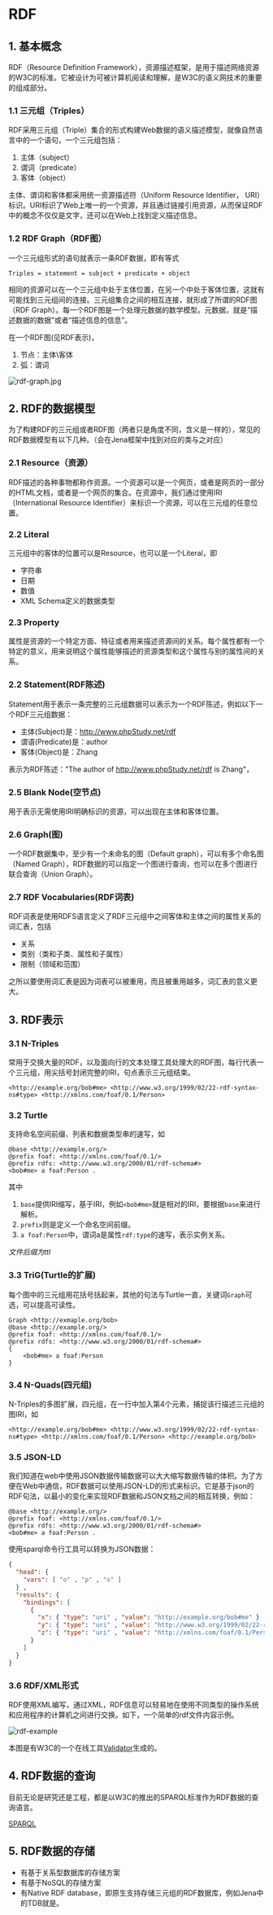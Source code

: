 # RDF

## 1. 基本概念

RDF（Resource Definition Framework），资源描述框架，是用于描述网络资源的W3C的标准。它被设计为可被计算机阅读和理解，是W3C的语义网技术的重要的组成部分。

### 1.1 三元组（Triples）

RDF采用三元组（Triple）集合的形式构建Web数据的语义描述模型，就像自然语言中的一个语句，一个三元组包括：

1. 主体（subject）
2. 谓词（predicate）
3. 客体（object）

主体、谓词和客体都采用统一资源描述符（Uniform Resource Identifier， URI）标识。URI标识了Web上唯一的一个资源，并且通过链接引用资源，从而保证RDF中的概念不仅仅是文字，还可以在Web上找到定义描述信息。

### 1.2 RDF Graph（RDF图）

一个三元组形式的语句就表示一条RDF数据，即有等式

    Triples = statement = subject + predicate + object

相同的资源可以在一个三元组中处于主体位置，在另一个中处于客体位置，这就有可能找到三元组间的连接。三元组集合之间的相互连接，就形成了所谓的RDF图（RDF Graph）。每一个RDF图是一个处理元数据的数学模型。元数据，就是“描述数据的数据”或者“描述信息的信息”。

在一个RDF图(见RDF表示)，

1. 节点：主体\客体
2. 弧：谓词

![rdf-graph.jpg](../../images/rdf-graph.jpg)

## 2. RDF的数据模型

为了构建RDF的三元组或者RDF图（两者只是角度不同，含义是一样的），常见的RDF数据模型有以下几种。（会在Jena框架中找到对应的类与之对应）

### 2.1 Resource（资源）

RDF描述的各种事物都称作资源。一个资源可以是一个网页，或者是网页的一部分的HTML文档，或者是一个网页的集合。在资源中，我们通过使用IRI（International Resource Identifier）来标识一个资源，可以在三元组的任意位置。

### 2.2 Literal

三元组中的客体的位置可以是Resource，也可以是一个Literal，即

* 字符串
* 日期
* 数值
* XML Schema定义的数据类型

### 2.3 Property

属性是资源的一个特定方面、特征或者用来描述资源间的关系。每个属性都有一个特定的意义，用来说明这个属性能够描述的资源类型和这个属性与别的属性间的关系。

### 2.2 Statement(RDF陈述)

Statement用于表示一条完整的三元组数据可以表示为一个RDF陈述，例如以下一个RDF三元组数据：

* 主体(Subject)是：http://www.phpStudy.net/rdf
* 谓语(Predicate)是：author
* 客体(Object)是：Zhang

表示为RDF陈述："The author of http://www.phpStudy.net/rdf is Zhang"，

### 2.5 Blank Node(空节点)

用于表示无需使用IRI明确标识的资源，可以出现在主体和客体位置。

### 2.6 Graph(图)

一个RDF数据集中，至少有一个未命名的图（Default graph），可以有多个命名图（Named Graph），RDF数据的可以指定一个图进行查询，也可以在多个图进行联合查询（Union Graph）。

### 2.7 RDF Vocabularies(RDF词表)

RDF词表是使用RDFS语言定义了RDF三元组中之间客体和主体之间的属性关系的词汇表，包括

* 关系
* 类别（类和子类、属性和子属性）
* 限制（领域和范围）

之所以要使用词汇表是因为词表可以被重用，而且被重用越多，词汇表的意义更大。

## 3. RDF表示

### 3.1 N-Triples

常用于交换大量的RDF，以及面向行的文本处理工具处理大的RDF图，每行代表一个三元组，用尖括号封闭完整的IRI，句点表示三元组结束。

```
<http://example.org/bob#me> <http://www.w3.org/1999/02/22-rdf-syntax-ns#type> <http://xmlns.com/foaf/0.1/Person>
```

### 3.2 Turtle

支持命名空间前缀、列表和数据类型串的速写，如

```
@base <http://example.org/>
@prefix foaf: <http://xmlns.com/foaf/0.1/>
@prefix rdfs: <http://www.w3.org/2000/01/rdf-schema#>
<bob#me> a foaf:Person .
```

其中

1. `base`提供IRI缩写，基于IRI，例如`<bob#me>`就是相对的IRI，要根据`base`来进行解析。
2. `prefix`则是定义一个命名空间前缀。
3. `a foaf:Person`中，谓词a是属性`rdf:type`的速写，表示实例关系。

*文件后缀为ttl*

### 3.3 TriG(Turtle的扩展)

每个图中的三元组用花括号括起来，其他的句法与Turtle一直，关键词`Graph`可选，可以提高可读性。

```
Graph <http://exmaple.org/bob>
@base <http://example.org/>
@prefix foaf: <http://xmlns.com/foaf/0.1/>
@prefix rdfs: <http://www.w3.org/2000/01/rdf-schema#>
{
    <bob#me> a foaf:Person
}
```

### 3.4 N-Quads(四元组)

N-Triples的多图扩展，四元组，在一行中加入第4个元素，捕捉该行描述三元组的图IRI，如

```
<http://example.org/bob#me> <http://www.w3.org/1999/02/22-rdf-syntax-ns#type> <http://xmlns.com/foaf/0.1/Person> <http://example.org/bob>
```

### 3.5 JSON-LD

我们知道在web中使用JSON数据传输数据可以大大缩写数据传输的体积。为了方便在Web中通信，RDF数据可以使用JSON-LD的形式来标识。它是基于json的RDF句法，以最小的变化来实现RDF数据和JSON文档之间的相互转换，例如：

```ttl
@base <http://example.org/> 
@prefix foaf: <http://xmlns.com/foaf/0.1/>
@prefix rdfs: <http://www.w3.org/2000/01/rdf-schema#>
<bob#me> a foaf:Person .
```

使用sparql命令行工具可以转换为JSON数据：


```json
{
  "head": {
    "vars": [ "o" , "p" , "s" ]
  } ,
  "results": {
    "bindings": [
      {
        "x": { "type": "uri" , "value": "http://example.org/bob#me" } ,
        "y": { "type": "uri" , "value": "http://www.w3.org/1999/02/22-rdf-syntax-ns#type" } ,
        "z": { "type": "uri" , "value": "http://xmlns.com/foaf/0.1/Person" }
      }
    ]
  }
}
```

### 3.6 RDF/XML形式

RDF使用XML编写，通过XML，RDF信息可以轻易地在使用不同类型的操作系统和应用程序的计算机之间进行交换。如下，一个简单的rdf文件内容示例。

![rdf-example](../../images/rdf-example.png)

本图是有W3C的一个在线工具[Validator](http://www.w3.org/RDF/Validator/)生成的。

## 4. RDF数据的查询

目前无论是研究还是工程，都是以W3C的推出的SPARQL标准作为RDF数据的查询语言。

[SPARQL]()

## 5. RDF数据的存储

* 有基于关系型数据库的存储方案
* 有基于NoSQL的存储方案
* 有Native RDF database，即原生支持存储三元组的RDF数据库，例如Jena中的TDB就是。